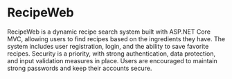 # RecipeWeb
RecipeWeb is a dynamic recipe search system built with ASP.NET Core MVC, allowing users to find recipes based on the ingredients they have. The system includes user registration, 
login, and the ability to save favorite recipes. Security is a priority, with strong authentication, data protection,
and input validation measures in place. Users are encouraged to maintain strong passwords and keep their accounts secure.
